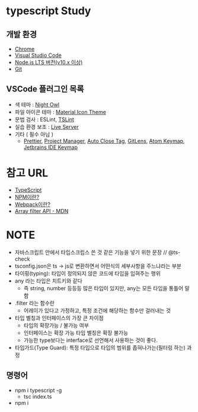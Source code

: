 # typescript Study

## 개발 환경

- [Chrome](https://www.google.com/intl/ko/chrome/)
- [Visual Studio Code](https://code.visualstudio.com/)
- [Node.js LTS 버전(v10.x 이상)](https://nodejs.org/ko/)
- [Git](https://git-scm.com/downloads)

## VSCode 플러그인 목록

- 색 테마 : [Night Owl](https://marketplace.visualstudio.com/items?itemName=sdras.night-owl)
- 파일 아이콘 테마 : [Material Icon Theme](https://marketplace.visualstudio.com/items?itemName=PKief.material-icon-theme)
- 문법 검사 : ESLint, [TSLint](https://marketplace.visualstudio.com/items?itemName=eg2.tslint)
- 실습 환경 보조 : [Live Server](https://marketplace.visualstudio.com/items?itemName=ritwickdey.LiveServer)
- 기타 ( 필수 아님 )
  - [Prettier](https://marketplace.visualstudio.com/items?itemName=esbenp.prettier-vscode), [Project Manager](https://marketplace.visualstudio.com/items?itemName=alefragnani.project-manager), [Auto Close Tag](https://marketplace.visualstudio.com/items?itemName=formulahendry.auto-close-tag), [GitLens](https://marketplace.visualstudio.com/items?itemName=eamodio.gitlens), [Atom Keymap](https://marketplace.visualstudio.com/items?itemName=ms-vscode.atom-keybindings), [Jetbrains IDE Keymap](https://marketplace.visualstudio.com/items?itemName=isudox.vscode-jetbrains-keybindings)

# 참고 URL

- [TypeScript](https://joshua1988.github.io/ts/intro.html)
- [NPM이란?](https://joshua1988.github.io/webpack-guide/build/node-npm.html#node-js%EC%99%80-npm)
- [Webpack이란?](https://joshua1988.github.io/webpack-guide/guide.html)
- [Array filter API - MDN](https://developer.mozilla.org/ko/docs/Web/JavaScript/Reference/Global_Objects/Array/filter)

# NOTE

- 자바스크립트 안에서 타입스크립스 쓴 것 같은 기능을 넣기 위한 문장 // @ts-check
- tsconfig.json은 ts -> js로 변환하면서 어떤식의 세부사항을 주느냐라는 부분
- 타이핑(typing): 타입이 정의되지 않은 코드에 타입을 입혀주는 행위
- any 라는 타입은 치트키와 같다
  - 즉 string, number 등등등 많은 타입이 있지만, any는 모든 타입을 통틀어 말함
- .filter 라는 함수란
  - 어레이가 있다고 가정하고, 특정 조건에 해당하는 함수만 걸러내는 것
- 타입 별칭과 인터페이스의 가장 큰 차이점
  - 타입의 확장가능 / 불가능 여부
  - 인터페이스는 확장 가능 타입 별칭은 확장 불가능
  - 가능한 type보다는 interface로 선언해서 사용하는 것이 좋다.
- 타입가드(Type Guard): 특정 타입으로 타입의 범위를 좁혀나가는(필터링 하는) 과정

## 명령어

- npm i typescript -g
  - tsc index.ts
- npm i
